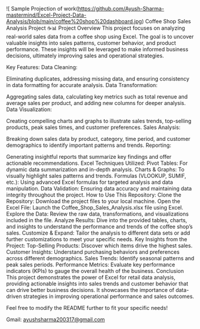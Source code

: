 ![ Sample Projection of work(https://github.com/Ayush-Sharma-mastermind/Excel-Project-Data-Analysis/blob/main/coffee%20shop%20dashboard.jpg)
Coffee Shop Sales Analysis Project ☕📊
Project Overview
This project focuses on analyzing real-world sales data from a coffee shop using Excel. The goal is to uncover valuable insights into sales patterns, customer behavior, and product performance. These insights will be leveraged to make informed business decisions, ultimately improving sales and operational strategies.

Key Features:
Data Cleaning:

Eliminating duplicates, addressing missing data, and ensuring consistency in data formatting for accurate analysis.
Data Transformation:

Aggregating sales data, calculating key metrics such as total revenue and average sales per product, and adding new columns for deeper analysis.
Data Visualization:

Creating compelling charts and graphs to illustrate sales trends, top-selling products, peak sales times, and customer preferences.
Sales Analysis:

Breaking down sales data by product, category, time period, and customer demographics to identify important patterns and trends.
Reporting:

Generating insightful reports that summarize key findings and offer actionable recommendations.
Excel Techniques Utilized:
Pivot Tables: For dynamic data summarization and in-depth analysis.
Charts & Graphs: To visually highlight sales patterns and trends.
Formulas (VLOOKUP, SUMIF, etc.): Using advanced Excel formulas for targeted analysis and data manipulation.
Data Validation: Ensuring data accuracy and maintaining data integrity throughout the project.
How to Use This Repository:
Clone the Repository: Download the project files to your local machine.
Open the Excel File: Launch the Coffee_Shop_Sales_Analysis.xlsx file using Excel.
Explore the Data: Review the raw data, transformations, and visualizations included in the file.
Analyze Results: Dive into the provided tables, charts, and insights to understand the performance and trends of the coffee shop’s sales.
Customize & Expand: Tailor the analysis to different data sets or add further customizations to meet your specific needs.
Key Insights from the Project:
Top-Selling Products: Discover which items drive the highest sales.
Customer Insights: Understand purchasing behaviors and preferences across different demographics.
Sales Trends: Identify seasonal patterns and peak sales periods.
Performance Metrics: Evaluate key performance indicators (KPIs) to gauge the overall health of the business.
Conclusion
This project demonstrates the power of Excel for retail data analysis, providing actionable insights into sales trends and customer behavior that can drive better business decisions. It showcases the importance of data-driven strategies in improving operational performance and sales outcomes.

Feel free to modify the README further to fit your specific needs!

Gmail: ayushsharma200317@gmail.com

